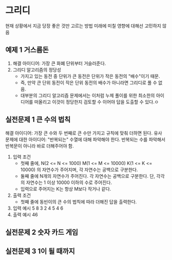 # 그리디

현재 상황에서 지금 당장 좋은 것만 고르는 방법
미래에 미칠 영향에 대해선 고민하지 않음

## 예제 1 거스름돈

1. 해결 아이디어: 가장 큰 화폐 단위부터 거슬러준다.
2. 그리디 알고리즘의 정당성
   - 가지고 있는 동전 중 단위가 큰 동전은 단위가 작은 동전의 "배수"이기 때문.
   - 즉, 만약 큰 단위 동전이 작은 단위 동전의 배수가 아니라면 그리디로 풀 수 없음.
   - 대부분의 그리디 알고리즘 문제에서는 이처럼 누제 풀이를 위한 최소한의 아이디어를 떠올리고 이것이 정당한지 검토할 수 이어야 답을 도출할 수 있다.ㅇ

## 실전문제 1 큰 수의 법칙

해결 아이디어: 가장 큰 수와 두 번째로 큰 수만 가지고 규칙에 맞춰 더하면 된다.
유사 문제에 대한 아이디어: "반복되는" 수열에 대해 파악해야 한다. 반복되는 수를 파악해서 반복문이 아니라 바로 더해주어야 함.

1. 입력 조건
   - 첫째 줄에,
        N(2 <= N <= 1000)
        M(1 <= M <= 10000)
        K(1 <= K <= 10000)
    의 자연수가 주어지며, 각 자연수는 공백으로 구분한다.
   - 둘째 줄에 N개의 자연수가 주어진다. 각 자연수는 공백으로 구분한다. 단, 각각의 자연수는 1 이상 10000 이하의 수로 주어진다.
   - 입력으로 주어지는 K는 항상 M보다 작거나 같다.
2. 출력 조건
   - 첫째 줄에 동빈이의 큰 수의 법칙에 따라 더해진 답을 출력한다.
3. 입력 예시
   5 8 3
   2 4 5 4 6
4. 출력 예시
   46

## 실전문제 2 숫자 카드 게임

## 실전문제 3 1이 될 때까지
